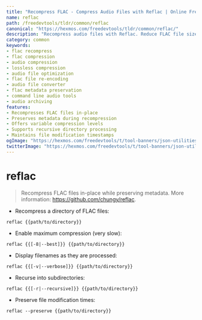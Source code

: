 ```yaml
---
title: "Recompress FLAC - Compress Audio Files with Reflac | Online Free DevTools by Hexmos"
name: reflac
path: /freedevtools/tldr/common/reflac
canonical: "https://hexmos.com/freedevtools/tldr/common/reflac/"
description: "Recompress audio files with Reflac. Reduce FLAC file sizes while preserving metadata. Improve storage efficiency and audio quality using lossless compression. Free online tool, no registration required."
category: common
keywords:
- flac recompress
- flac compression
- audio compression
- lossless compression
- audio file optimization
- flac file re-encoding
- audio file converter
- flac metadata preservation
- command line audio tools
- audio archiving
features:
- Recompresses FLAC files in-place
- Preserves metadata during recompression
- Offers variable compression levels
- Supports recursive directory processing
- Maintains file modification timestamps
ogImage: "https://hexmos.com/freedevtools/t/tool-banners/json-utilities-banner.png"
twitterImage: "https://hexmos.com/freedevtools/t/tool-banners/json-utilities-banner.png"
---
```


# reflac

> Recompress FLAC files in-place while preserving metadata.
> More information: <https://github.com/chungy/reflac>.

- Recompress a directory of FLAC files:

`reflac {{path/to/directory}}`

- Enable maximum compression (very slow):

`reflac {{[-8|--best]}} {{path/to/directory}}`

- Display filenames as they are processed:

`reflac {{[-v|--verbose]}} {{path/to/directory}}`

- Recurse into subdirectories:

`reflac {{[-r|--recursive]}} {{path/to/directory}}`

- Preserve file modification times:

`reflac --preserve {{path/to/directory}}`
